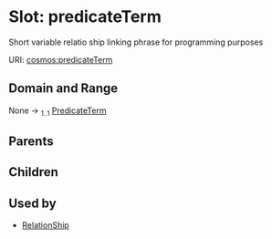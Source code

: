 
# Slot: predicateTerm


Short variable relatio ship linking phrase for programming purposes

URI: [cosmos:predicateTerm](https://www.cdisc.org/cosmos/1-0predicateTerm)


## Domain and Range

None &#8594;  <sub>1..1</sub> [PredicateTerm](PredicateTerm.md)

## Parents


## Children


## Used by

 * [RelationShip](RelationShip.md)
